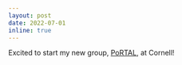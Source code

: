 ```yaml
---
layout: post
date: 2022-07-01
inline: true
---
```


Excited to start my new group, [PoRTAL](https://portal.cs.cornell.edu/), at Cornell!
